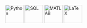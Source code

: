 <div>
<img src="https://cdn.jsdelivr.net/gh/devicons/devicon/icons/python/python-original-wordmark.svg" alt="Python" target="_blank" height="60px"/>    
<img src="https://cdn.jsdelivr.net/gh/devicons/devicon/icons/mysql/mysql-original-wordmark.svg" alt="SQL" target="_blank" height="60px"/>    
<img src="https://cdn.jsdelivr.net/gh/devicons/devicon/icons/matlab/matlab-original.svg" alt="MATLAB" target="_blank" height="60px"/>    
<img src="https://cdn.jsdelivr.net/gh/devicons/devicon/icons/latex/latex-original.svg" alt="LaTeX" target="_blank" height="60px"/>
<div>